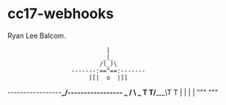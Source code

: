# cc17-webhooks
Ryan Lee Balcom.


                                |
                               _|_
                              /(_)\
                      -------:==^==:-------
                           [[|  o  |]]
  -----------------__________\_____/__________-----------------
                          _  /     \  _
                         T T/_______\T T
                         | |         | |
                         """         """  

